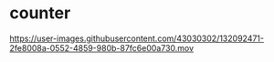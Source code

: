 # counter
https://user-images.githubusercontent.com/43030302/132092471-2fe8008a-0552-4859-980b-87fc6e00a730.mov
